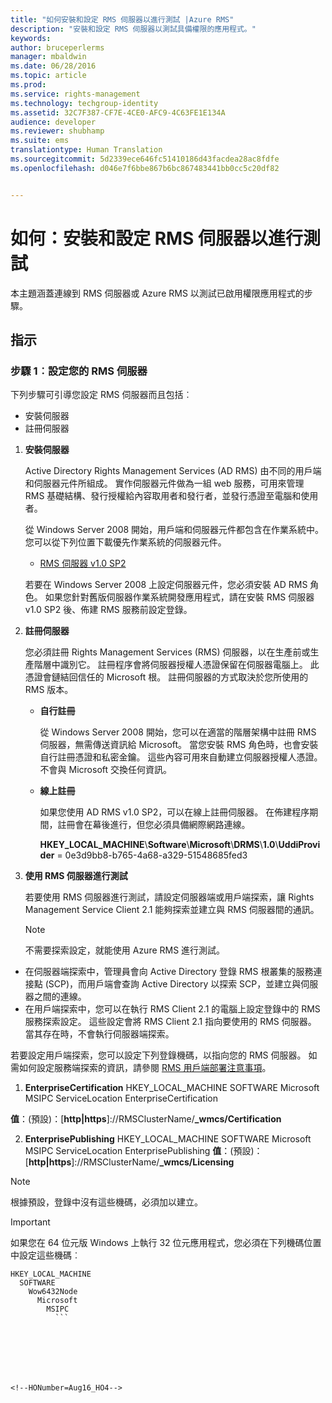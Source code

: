 ```yaml
---
title: "如何安裝和設定 RMS 伺服器以進行測試 |Azure RMS"
description: "安裝和設定 RMS 伺服器以測試具備權限的應用程式。"
keywords: 
author: bruceperlerms
manager: mbaldwin
ms.date: 06/28/2016
ms.topic: article
ms.prod: 
ms.service: rights-management
ms.technology: techgroup-identity
ms.assetid: 32C7F387-CF7E-4CE0-AFC9-4C63FE1E134A
audience: developer
ms.reviewer: shubhamp
ms.suite: ems
translationtype: Human Translation
ms.sourcegitcommit: 5d2339ece646fc51410186d43facdea28ac8fdfe
ms.openlocfilehash: d046e7f6bbe867b6bc867483441bb0cc5c20df82


---
```


# 如何：安裝和設定 RMS 伺服器以進行測試

本主題涵蓋連線到 RMS 伺服器或 Azure RMS 以測試已啟用權限應用程式的步驟。
 
## 指示

### 步驟 1︰設定您的 RMS 伺服器

下列步驟可引導您設定 RMS 伺服器而且包括︰

-   安裝伺服器
-   註冊伺服器

1.  **安裝伺服器**

    Active Directory Rights Management Services (AD RMS) 由不同的用戶端和伺服器元件所組成。 實作伺服器元件做為一組 web 服務，可用來管理 RMS 基礎結構、發行授權給內容取用者和發行者，並發行憑證至電腦和使用者。

    從 Windows Server 2008 開始，用戶端和伺服器元件都包含在作業系統中。 您可以從下列位置下載優先作業系統的伺服器元件。

    -   [RMS 伺服器 v1.0 SP2](http://go.microsoft.com/fwlink/p/?linkid=73722)

    若要在 Windows Server 2008 上設定伺服器元件，您必須安裝 AD RMS 角色。 如果您針對舊版伺服器作業系統開發應用程式，請在安裝 RMS 伺服器 v1.0 SP2 後、佈建 RMS 服務前設定登錄。

2.  **註冊伺服器**

    您必須註冊 Rights Management Services (RMS) 伺服器，以在生產前或生產階層中識別它。 註冊程序會將伺服器授權人憑證保留在伺服器電腦上。 此憑證會鏈結回信任的 Microsoft 根。 註冊伺服器的方式取決於您所使用的 RMS 版本。

    -   **自行註冊**

        從 Windows Server 2008 開始，您可以在適當的階層架構中註冊 RMS 伺服器，無需傳送資訊給 Microsoft。 當您安裝 RMS 角色時，也會安裝自行註冊憑證和私密金鑰。 這些內容可用來自動建立伺服器授權人憑證。 不會與 Microsoft 交換任何資訊。

    -   **線上註冊**

        如果您使用 AD RMS v1.0 SP2，可以在線上註冊伺服器。 在佈建程序期間，註冊會在幕後進行，但您必須具備網際網路連線。

        **HKEY\_LOCAL\_MACHINE**\\**Software**\\**Microsoft**\\**DRMS**\\**1.0**\\**UddiProvider** = 0e3d9bb8-b765-4a68-a329-51548685fed3

3. **使用 RMS 伺服器進行測試**

    若要使用 RMS 伺服器進行測試，請設定伺服器端或用戶端探索，讓 Rights Management Service Client 2.1 能夠探索並建立與 RMS 伺服器間的通訊。

    > [!Note]
    > 不需要探索設定，就能使用 Azure RMS 進行測試。

  - 在伺服器端探索中，管理員會向 Active Directory 登錄 RMS 根叢集的服務連接點 (SCP)，而用戶端會查詢 Active Directory 以探索 SCP，並建立與伺服器之間的連線。
  - 在用戶端探索中，您可以在執行 RMS Client 2.1 的電腦上設定登錄中的 RMS 服務探索設定。 這些設定會將 RMS Client 2.1 指向要使用的 RMS 伺服器。 當其存在時，不會執行伺服器端探索。

  若要設定用戶端探索，您可以設定下列登錄機碼，以指向您的 RMS 伺服器。 如需如何設定服務端探索的資訊，請參閱 [RMS 用戶端部署注意事項](https://technet.microsoft.com/library/jj159267(WS.10).aspx)。

1. **EnterpriseCertification**
        HKEY_LOCAL_MACHINE        SOFTWARE          Microsoft            MSIPC              ServiceLocation                EnterpriseCertification

  **值**：(預設)：[**http|https**]://RMSClusterName/**_wmcs/Certification**

2. **EnterprisePublishing**
        HKEY_LOCAL_MACHINE        SOFTWARE          Microsoft            MSIPC              ServiceLocation                EnterprisePublishing **值**：(預設)：[**http|https**]://RMSClusterName/**_wmcs/Licensing**

>[!NOTE] 
> 根據預設，登錄中沒有這些機碼，必須加以建立。

>[!IMPORTANT] 
> 如果您在 64 位元版 Windows 上執行 32 位元應用程式，您必須在下列機碼位置中設定這些機碼︰<p>
  ```    
  HKEY_LOCAL_MACHINE
    SOFTWARE
      Wow6432Node
        Microsoft
          MSIPC
            ```

 

 



<!--HONumber=Aug16_HO4-->


